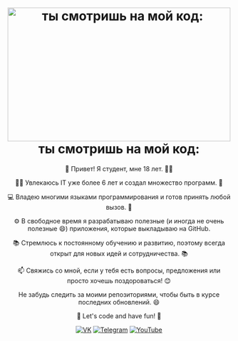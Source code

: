 <h1 align="center">
  <img src="https://media.giphy.com/media/iJJ6E58EttmFqgLo96/giphy.gif" alt="ты смотришь на мой код:" width="500" height="300" />
  <br>
  ты смотришь на мой код:
</h1>

<p align="center">
  👋 Привет! Я студент, мне 18 лет. 👨‍🎓
</p>

<p align="center">
  👨‍💻 Увлекаюсь IT уже более 6 лет и создал множество программ. 🚀
</p>

<p align="center">
  💻 Владею многими языками программирования и готов принять любой вызов. 🌟
</p>

<p align="center">
  ⚙️ В свободное время я разрабатываю полезные (и иногда не очень полезные 😄) приложения, которые выкладываю на GitHub.
</p>

<p align="center">
  📚 Стремлюсь к постоянному обучению и развитию, поэтому всегда открыт для новых идей и сотрудничества. 📚
</p>

<p align="center">
  📫 Свяжись со мной, если у тебя есть вопросы, предложения или просто хочешь поздороваться! 😊
</p>

<p align="center">
  Не забудь следить за моими репозиториями, чтобы быть в курсе последних обновлений. 😄
</p>

<p align="center">
  🚀 Let's code and have fun! 🚀
</p>

<p align="center">
  <a href="https://vk.com/id516616309"><img src="https://img.shields.io/badge/-VK-blue?style=flat-square&logo=vk&logoColor=white" alt="VK"></a>
  <a href="https://t.me/KapuStencka"><img src="https://img.shields.io/badge/-Telegram-blue?style=flat-square&logo=telegram&logoColor=white" alt="Telegram"></a>
  <a href="https://www.youtube.com/@AirSoftick/featured"><img src="https://img.shields.io/badge/-YouTube-red?style=flat-square&logo=youtube&logoColor=white" alt="YouTube"></a>
</p>
